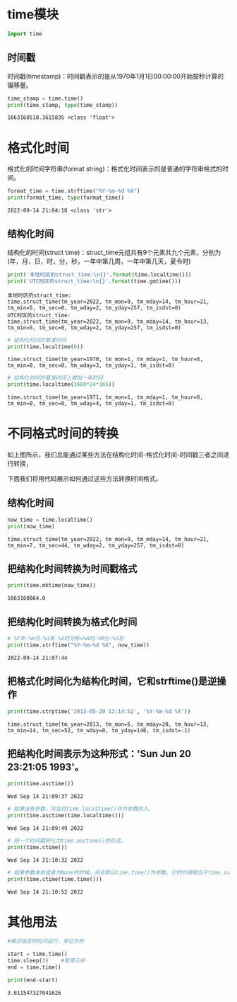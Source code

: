 # time模块


```python
import time
```

## 时间戳

时间戳(timestamp)：时间戳表示的是从1970年1月1日00:00:00开始按秒计算的偏移量。


```python
time_stamp = time.time()
print(time_stamp, type(time_stamp))
```

    1663160518.3615835 <class 'float'>
    

#  格式化时间

格式化的时间字符串(format string)：格式化时间表示的是普通的字符串格式的时间。


```python
format_time = time.strftime("%Y-%m-%d %X")
print(format_time, type(format_time))
```

    2022-09-14 21:04:18 <class 'str'>
    

## 结构化时间

结构化的时间(struct time)：struct_time元组共有9个元素共九个元素，分别为(年，月，日，时，分，秒，一年中第几周，一年中第几天，夏令时)


```python
print('本地时区的struct_time:\n{}'.format(time.localtime()))
print('UTC时区的struct_time:\n{}'.format(time.gmtime()))
```

    本地时区的struct_time:
    time.struct_time(tm_year=2022, tm_mon=9, tm_mday=14, tm_hour=21, tm_min=5, tm_sec=0, tm_wday=2, tm_yday=257, tm_isdst=0)
    UTC时区的struct_time:
    time.struct_time(tm_year=2022, tm_mon=9, tm_mday=14, tm_hour=13, tm_min=5, tm_sec=0, tm_wday=2, tm_yday=257, tm_isdst=0)
    


```python
# 结构化时间的基准时间
print(time.localtime(0))
```

    time.struct_time(tm_year=1970, tm_mon=1, tm_mday=1, tm_hour=8, tm_min=0, tm_sec=0, tm_wday=3, tm_yday=1, tm_isdst=0)
    


```python
# 结构化时间的基准时间上增加一年时间
print(time.localtime(3600*24*365))
```

    time.struct_time(tm_year=1971, tm_mon=1, tm_mday=1, tm_hour=8, tm_min=0, tm_sec=0, tm_wday=4, tm_yday=1, tm_isdst=0)
    

# 不同格式时间的转换

如上图所示，我们总能通过某些方法在结构化时间-格式化时间-时间戳三者之间进行转换，

下面我们将用代码展示如何通过这些方法转换时间格式。

## 结构化时间


```python
now_time = time.localtime()
print(now_time)
```

    time.struct_time(tm_year=2022, tm_mon=9, tm_mday=14, tm_hour=21, tm_min=7, tm_sec=44, tm_wday=2, tm_yday=257, tm_isdst=0)
    

## 把结构化时间转换为时间戳格式


```python
print(time.mktime(now_time))
```

    1663160864.0
    

## 把结构化时间转换为格式化时间


```python
# %Y年-%m月-%d天 %X时分秒=%H时:%M分:%S秒
print(time.strftime("%Y-%m-%d %X", now_time))
```

    2022-09-14 21:07:44
    

## 把格式化时间化为结构化时间，它和strftime()是逆操作


```python
print(time.strptime('2013-05-20 13:14:52', '%Y-%m-%d %X'))
```

    time.struct_time(tm_year=2013, tm_mon=5, tm_mday=20, tm_hour=13, tm_min=14, tm_sec=52, tm_wday=0, tm_yday=140, tm_isdst=-1)
    

## 把结构化时间表示为这种形式：'Sun Jun 20 23:21:05 1993'。


```python
print(time.asctime())
```

    Wed Sep 14 21:09:37 2022
    


```python
# 如果没有参数，将会将time.localtime()作为参数传入。
print(time.asctime(time.localtime()))
```

    Wed Sep 14 21:09:49 2022
    


```python
# 把一个时间戳转化为time.asctime()的形式。
print(time.ctime())
```

    Wed Sep 14 21:10:32 2022
    


```python
# 如果参数未给或者为None的时候，将会默认time.time()为参数。它的作用相当于time.asctime(time.localtime(secs))。
print(time.ctime(time.time()))
```

    Wed Sep 14 21:10:52 2022
    

# 其他用法


```python
#推迟指定的时间运行，单位为秒

start = time.time()
time.sleep(3)    #暂停三秒
end = time.time()

print(end-start)
```

    3.011547327041626
    
